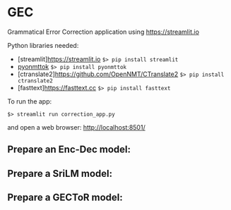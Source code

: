 # GEC
Grammatical Error Correction application using <https://streamlit.io>

Python libraries needed:
* [streamlit]<https://streamlit.io> `$> pip install streamlit`
* [pyonmttok](https://github.com/OpenNMT/Tokenizer) `$> pip install pyonmttok`
* [ctranslate2]<https://github.com/OpenNMT/CTranslate2> `$> pip install ctranslate2`
* [fasttext]<https://fasttext.cc> `$> pip install fasttext`

To run the app: 

`$> streamlit run correction_app.py `

and open a web browser: <http://localhost:8501/>


## Prepare an Enc-Dec model:


## Prepare a SriLM model:


## Prepare a GECToR model:
